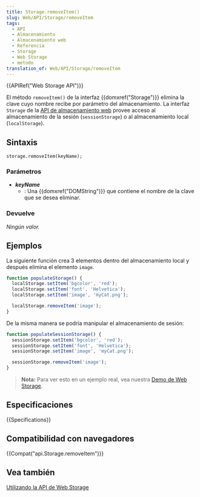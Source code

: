 ```yaml
---
title: Storage.removeItem()
slug: Web/API/Storage/removeItem
tags:
  - API
  - Almacenamiento
  - Almacenamiento web
  - Referencia
  - Storage
  - Web Storage
  - metodo
translation_of: Web/API/Storage/removeItem
---
```


{{APIRef("Web Storage API")}}

El método `removeItem()` de la interfaz {{domxref("Storage")}} elimina la clave cuyo nombre recibe por parámetro del almacenamiento. La interfaz `Storage` de la [API de almacenamiento web](/es/docs/Web/API/API_de_almacenamiento_web) provee acceso al almacenamiento de la sesión (`sessionStorage`) o al almacenamiento local (`localStorage`).

## Sintaxis

```
storage.removeItem(keyName);
```

### Parámetros

- _**keyName**_
  - : Una {{domxref("DOMString")}} que contiene el nombre de la clave que se desea eliminar.

### Devuelve

_Ningún valor._

## Ejemplos

La siguiente función crea 3 elementos dentro del almacenamiento local y después elimina el elemento `image`.

```js
function populateStorage() {
  localStorage.setItem('bgcolor', 'red');
  localStorage.setItem('font', 'Helvetica');
  localStorage.setItem('image', 'myCat.png');

  localStorage.removeItem('image');
}
```

De la misma manera se podría manipular el almacenamiento de sesión:

```js
function populateSessionStorage() {
  sessionStorage.setItem('bgcolor', 'red');
  sessionStorage.setItem('font', 'Helvetica');
  sessionStorage.setItem('image', 'myCat.png');

  sessionStorage.removeItem('image');
}
```

> **Nota:** Para ver esto en un ejemplo real, vea nuestra [Demo de Web Storage](https://github.com/mdn/web-storage-demo).

## Especificaciones

{{Specifications}}

## Compatibilidad con navegadores

{{Compat("api.Storage.removeItem")}}

## Vea también

[Utilizando la API de Web Storage](/es/docs/Web/API/Web_Storage_API/Using_the_Web_Storage_API)
